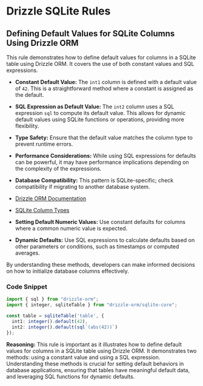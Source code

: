 # Drizzle SQLite Rules

## Defining Default Values for SQLite Columns Using Drizzle ORM

This rule demonstrates how to define default values for columns in a SQLite table using Drizzle ORM. It covers the use of both constant values and SQL expressions.

- **Constant Default Value:** The `int1` column is defined with a default value of `42`. This is a straightforward method where a constant is assigned as the default.

- **SQL Expression as Default Value:** The `int2` column uses a SQL expression `sql` to compute its default value. This allows for dynamic default values using SQLite functions or operations, providing more flexibility.

- **Type Safety:** Ensure that the default value matches the column type to prevent runtime errors.

- **Performance Considerations:** While using SQL expressions for defaults can be powerful, it may have performance implications depending on the complexity of the expressions.

- **Database Compatibility:** This pattern is SQLite-specific; check compatibility if migrating to another database system.

- [Drizzle ORM Documentation](https://drizzle.zhcndoc.com/docs/)
- [SQLite Column Types](https://drizzle.zhcndoc.com/docs/column-types/sqlite)

- **Setting Default Numeric Values:** Use constant defaults for columns where a common numeric value is expected.
- **Dynamic Defaults:** Use SQL expressions to calculate defaults based on other parameters or conditions, such as timestamps or computed averages.

By understanding these methods, developers can make informed decisions on how to initialize database columns effectively.

### Code Snippet

```typescript
import { sql } from "drizzle-orm";
import { integer, sqliteTable } from "drizzle-orm/sqlite-core";

const table = sqliteTable('table', {
  int1: integer().default(42),
  int2: integer().default(sql`(abs(42))`)
});
```

**Reasoning:** This rule is important as it illustrates how to define default values for columns in a SQLite table using Drizzle ORM. It demonstrates two methods: using a constant value and using a SQL expression. Understanding these methods is crucial for setting default behaviors in database applications, ensuring that tables have meaningful default data, and leveraging SQL functions for dynamic defaults.